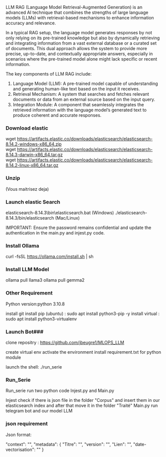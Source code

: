 LLM RAG (Language Model Retrieval-Augmented Generation) is an advanced AI technique that combines the strengths of large language models (LLMs) with retrieval-based mechanisms to enhance information accuracy and relevance.

In a typical RAG setup, the language model generates responses by not only relying on its pre-trained knowledge but also by dynamically retrieving and integrating information from a vast external database or a curated set of documents. This dual approach allows the system to provide more precise, up-to-date, and contextually appropriate answers, especially in scenarios where the pre-trained model alone might lack specific or recent information.

The key components of LLM RAG include:

1.	Language Model (LLM): A pre-trained model capable of understanding and generating human-like text based on the input it receives.
2.	Retrieval Mechanism: A system that searches and fetches relevant documents or data from an external source based on the input query.
3.	Integration Module: A component that seamlessly integrates the retrieved information with the language model’s generated text to produce coherent and accurate responses.




### Download elastic ###

wget https://artifacts.elastic.co/downloads/elasticsearch/elasticsearch-8.14.2-windows-x86_64.zip <br>
wget https://artifacts.elastic.co/downloads/elasticsearch/elasticsearch-8.14.3-darwin-x86_64.tar.gz <br>
wget https://artifacts.elastic.co/downloads/elasticsearch/elasticsearch-8.14.2-linux-x86_64.tar.gz <br>

### Unzip ###
(Vous maitrisez deja)

### Launch elastic Search ###
elasticsearch-8.14.3\bin\elasticsearch.bat (Windows)
./elasticsearch-8.14.3/bin/elasticsearch (Mac/Linux)

IMPORTANT: Ensure the password remains confidential and update the authentication in the main.py and injest.py code.

### Install Ollama ###

curl -fsSL https://ollama.com/install.sh | sh

### Install LLM Model ###

ollama pull llama3
ollama pull gemma2

### Other Requirement ###

Python version:python 3.10.8

install git
install pip (ubuntu) : sudo apt install python3-pip -y
install virtual : sudo apt install python3-virtualenv


### Launch Bot###

clone repositry : https://github.com/jbeugre1/MLOPS_LLM

create virtual env
activate the environment
install requirement.txt for python module

launch the shell: ./run_serie

### Run_Serie ###

Run_serie run two python code Injest.py and Main.py

Injest check if there is json file in the folder "Corpus" and insert them in our elasticsearch index and after that move it in the folder "Traité"
Main.py run telegram bot and our model LLM


### json requirement ###

Json format:

"context": "",
        "metadata": {
            "Titre": "",
            "version": "",
            "Lien": "",
            "date-vectorisation": ""
        }
